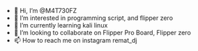 - 👋 Hi, I’m @M4T730FZ
- 👀 I’m interested in programming script, and flipper zero
- 🌱 I’m currently learning kali linux
- 💞️ I’m looking to collaborate on Flipper Pro Board, Flipper zero
- 📫 How to reach me on instagram remat_dj

<!---
M4T730FZ/M4T730FZ is a ✨ special ✨ repository because its `README.md` (this file) appears on your GitHub profile.
You can click the Preview link to take a look at your changes.
--->
